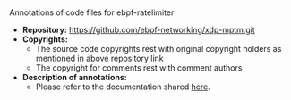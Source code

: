 # 
Annotations of code files for ebpf-ratelimiter 
 - **Repository:** https://github.com/ebpf-networking/xdp-mptm.git
 - **Copyrights:** 
    - The source code copyrights rest with original copyright holders as mentioned in above repository link
    - The copyright for comments rest with comment authors
 - **Description of annotations:**
     - Please refer to the documentation shared [here](../documentation.md).
 

